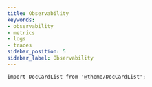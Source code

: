 ```yaml
---
title: Observability
keywords:
- observability
- metrics
- logs
- traces
sidebar_position: 5
sidebar_label: Observability
---
```


```mdx-code-block
import DocCardList from '@theme/DocCardList';
```

<DocCardList />
